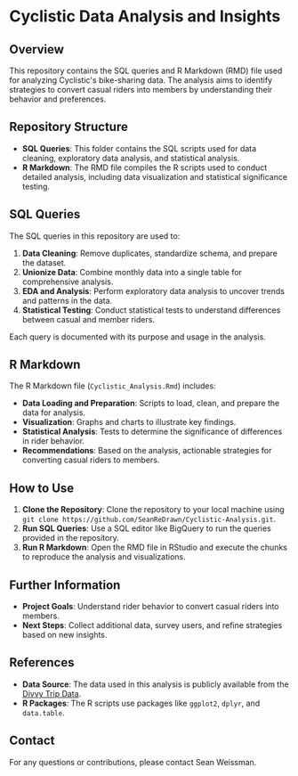 # Cyclistic Data Analysis and Insights

## Overview
This repository contains the SQL queries and R Markdown (RMD) file used for analyzing Cyclistic's bike-sharing data. The analysis aims to identify strategies to convert casual riders into members by understanding their behavior and preferences.

## Repository Structure
- **SQL Queries**: This folder contains the SQL scripts used for data cleaning, exploratory data analysis, and statistical analysis.
- **R Markdown**: The RMD file compiles the R scripts used to conduct detailed analysis, including data visualization and statistical significance testing.

## SQL Queries
The SQL queries in this repository are used to:
1. **Data Cleaning**: Remove duplicates, standardize schema, and prepare the dataset.
2. **Unionize Data**: Combine monthly data into a single table for comprehensive analysis.
3. **EDA and Analysis**: Perform exploratory data analysis to uncover trends and patterns in the data.
4. **Statistical Testing**: Conduct statistical tests to understand differences between casual and member riders.

Each query is documented with its purpose and usage in the analysis. 

## R Markdown
The R Markdown file (`Cyclistic_Analysis.Rmd`) includes:
- **Data Loading and Preparation**: Scripts to load, clean, and prepare the data for analysis.
- **Visualization**: Graphs and charts to illustrate key findings.
- **Statistical Analysis**: Tests to determine the significance of differences in rider behavior.
- **Recommendations**: Based on the analysis, actionable strategies for converting casual riders to members.

## How to Use
1.  **Clone the Repository**: Clone the repository to your local machine using `git clone https://github.com/SeanReDrawn/Cyclistic-Analysis.git`.
2. **Run SQL Queries**: Use a SQL editor like BigQuery to run the queries provided in the repository.
3. **Run R Markdown**: Open the RMD file in RStudio and execute the chunks to reproduce the analysis and visualizations.

## Further Information
- **Project Goals**: Understand rider behavior to convert casual riders into members.
- **Next Steps**: Collect additional data, survey users, and refine strategies based on new insights.

## References
- **Data Source**: The data used in this analysis is publicly available from the [Divvy Trip Data](https://divvy-tripdata.s3.amazonaws.com/index.html).
- **R Packages**: The R scripts use packages like `ggplot2`, `dplyr`, and `data.table`.

## Contact
For any questions or contributions, please contact Sean Weissman.
